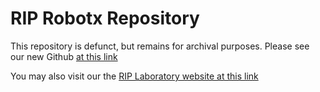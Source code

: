 # RIP Robotx Repository
This repository is defunct, but remains for archival purposes.  Please see our new Github [at this link](https://github.com/riplaboratory/Kanaloa)

You may also visit our the [RIP Laboratory website at this link](rip.eng.hawaii.edu)
